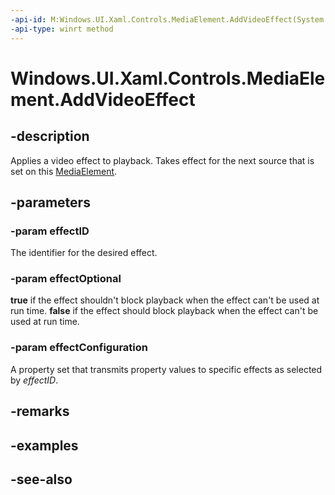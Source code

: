 ```yaml
---
-api-id: M:Windows.UI.Xaml.Controls.MediaElement.AddVideoEffect(System.String,System.Boolean,Windows.Foundation.Collections.IPropertySet)
-api-type: winrt method
---
```


<!-- Method syntax
public void AddVideoEffect(System.String effectID, System.Boolean effectOptional, Windows.Foundation.Collections.IPropertySet effectConfiguration)
-->

# Windows.UI.Xaml.Controls.MediaElement.AddVideoEffect

## -description
Applies a video effect to playback. Takes effect for the next source that is set on this [MediaElement](mediaelement.md).


## -parameters
### -param effectID
The identifier for the desired effect.

### -param effectOptional
**true** if the effect shouldn't block playback when the effect can't be used at run time. **false** if the effect should block playback when the effect can't be used at run time.

### -param effectConfiguration
A property set that transmits property values to specific effects as selected by *effectID*.

## -remarks

## -examples

## -see-also
